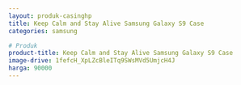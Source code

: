 ```yaml
---
layout: produk-casinghp
title: Keep Calm and Stay Alive Samsung Galaxy S9 Case
categories: samsung

# Produk
product-title: Keep Calm and Stay Alive Samsung Galaxy S9 Case
image-drive: 1fefcH_XpLZcBleITq9SWsMVd5UmjcH4J
harga: 90000
---
```

